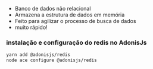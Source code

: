 - Banco de dados não relacional
- Armazena a estrutura de dados em memória
- Feito para agilizar o processo de busca de dados
- muito rápido!

### instalação e configuração do redis no AdonisJs

```bash
yarn add @adonisjs/redis
node ace configure @adonisjs/redis
```